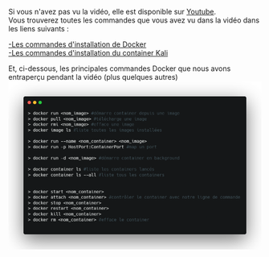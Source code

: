 Si vous n'avez pas vu la vidéo, elle est disponible sur [Youtube](https://youtu.be/fnNQdAjbSRA).    
Vous trouverez toutes les commandes que vous avez vu dans la vidéo dans les liens suivants :

[-Les commandes d'installation de Docker](https://github.com/noobosaurus-r3x/Docker---Commandes-de-la-video/blob/main/Install%20Docker%20(Debian))  
[-Les commandes d'installation du container Kali](https://github.com/noobosaurus-r3x/Docker---Commandes-de-la-video/blob/main/Install%20du%20container%20Kali)  

Et, ci-dessous, les principales commandes Docker que nous avons entraperçu pendant la vidéo (plus quelques autres)
![Les principales commandes de Docker](https://github.com/noobosaurus-r3x/Docker---Commandes-de-la-video/blob/main/Commandes%20de%20base%20Docker.png)
